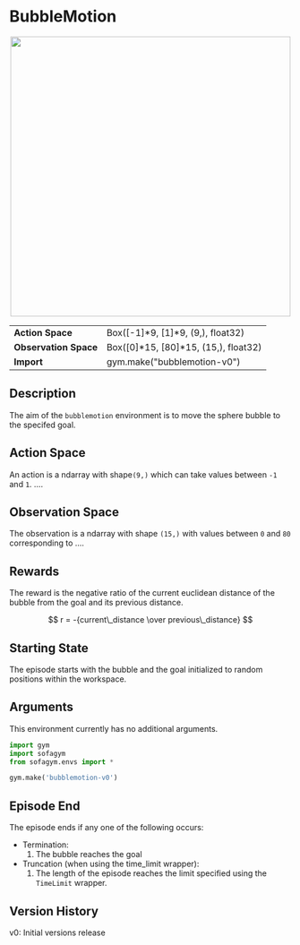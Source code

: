 # BubbleMotion


<center>
    <img src="../../../images/bubblemotion-v0.png" width="500"/>

  <table>
    <tr>
      <td><b>Action Space</b></td>
      <td>Box([-1]*9, [1]*9, (9,), float32)</td>
    </tr>
    <tr>
      <td><b>Observation Space</b></td>
      <td>Box([0]*15, [80]*15, (15,), float32)</td>
    </tr>
    <tr>
      <td><b>Import</b></td>
      <td>gym.make("bubblemotion-v0")</td>
    </tr>
  </table>
</center>


## Description
The aim of the `bubblemotion` environment is to move the sphere bubble to the specifed goal.


## Action Space


An action is a ndarray with shape`(9,)` which can take values between `-1` and `1`. ....


## Observation Space
The observation is a ndarray with shape `(15,)` with values between `0` and `80` corresponding to ....


## Rewards
The reward is the negative ratio of the current euclidean distance of the bubble from the goal and its previous distance.

$$
r = -{current\_distance \over previous\_distance} 
$$


## Starting State
The episode starts with the bubble and the goal initialized to random positions within the workspace.


## Arguments
This environment currently has no additional arguments.

```python
import gym
import sofagym
from sofagym.envs import *

gym.make('bubblemotion-v0')
```


## Episode End
The episode ends if any one of the following occurs:
- Termination: 
  1. The bubble reaches the goal
- Truncation (when using the time_limit wrapper): 
  1. The length of the episode reaches the limit specified using the `TimeLimit` wrapper.


## Version History
v0: Initial versions release